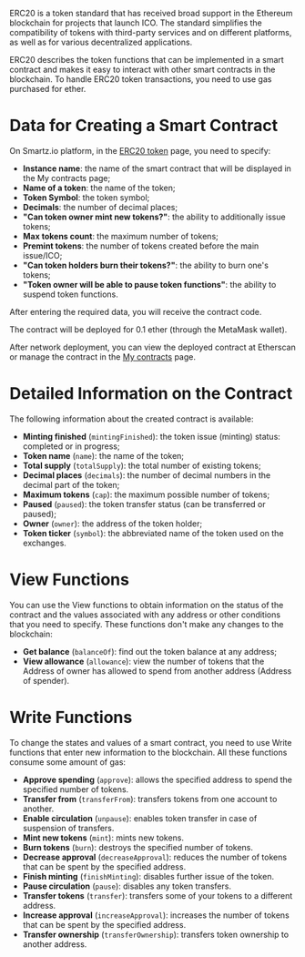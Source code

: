 <!-- TITLE: ERC20 Token -->
<!-- SUBTITLE: How to Deploy a ERC20 Token -->

ERC20 is a token standard that has received broad support in the Ethereum blockchain for projects that launch ICO. The standard simplifies the compatibility of tokens with third-party services and on different platforms, as well as for various decentralized applications.

ERC20 describes the token functions that can be implemented in a smart contract and makes it easy to interact with other smart contracts in the blockchain. To handle ERC20 token transactions, you need to use gas purchased for ether.

# Data for Creating a Smart Contract

On Smartz.io platform, in the [ERC20 token](https://platform.smartz.io/deploy/5aaa7a85ab3d71000bd0c69d/0) page, you need to specify:

* **Instance name**: the name of the smart contract that will be displayed in the My contracts page;
* **Name of a token**: the name of the token;
* **Token Symbol**: the token symbol;
* **Decimals**: the number of decimal places;
* **"Can token owner mint new tokens?"**: the ability to additionally issue tokens;
* **Max tokens count**: the maximum number of tokens;
* **Premint tokens**: the number of tokens created before the main issue/ICO;
* **"Can token holders burn their tokens?"**: the ability to burn one's tokens;
* **"Token owner will be able to pause token functions"**: the ability to suspend token functions.

After entering the required data, you will receive the contract code.

The contract will be deployed for 0.1 ether (through the MetaMask wallet).

After network deployment, you can view the deployed contract at Etherscan or manage the contract in the [My contracts](https://platform.smartz.io/dashboard) page.

# Detailed Information on the Contract

The following information about the created contract is available:

* **Minting finished** (`mintingFinished`): the token issue (minting) status: completed or in progress;
* **Token name** (`name`): the name of the token;
* **Total supply** (`totalSupply`): the total number of existing tokens;
* **Decimal places** (`decimals`): the number of decimal numbers in the decimal part of the token;
* **Maximum tokens** (`cap`): the maximum possible number of tokens;
* **Paused** (`paused`): the token transfer status (can be transferred or paused);
* **Owner** (`owner`): the address of the token holder;
* **Token ticker** (`symbol`): the abbreviated name of the token used on the exchanges.

# View Functions

You can use the View functions to obtain information on the status of the contract and the values associated with any address or other conditions that you need to specify. These functions don't make any changes to the blockchain:

* **Get balance** (`balanceOf`): find out the token balance at any address;
* **View allowance** (`allowance`): view the number of tokens that the Address of owner has allowed to spend from another address (Address of spender).

# Write Functions

To change the states and values of a smart contract, you need to use Write functions that enter new information to the blockchain. All these functions consume some amount of gas:

* **Approve spending** (`approve`): allows the specified address to spend the specified number of tokens.
* **Transfer from** (`transferFrom`): transfers tokens from one account to another.
* **Enable circulation** (`unpause`): enables token transfer in case of suspension of transfers.
* **Mint new tokens** (`mint`): mints new tokens.
* **Burn tokens** (`burn`): destroys the specified number of tokens.
* **Decrease approval** (`decreaseApproval`): reduces the number of tokens that can be spent by the specified address.
* **Finish minting** (`finishMinting`): disables further issue of the token.
* **Pause circulation** (`pause`): disables any token transfers.
* **Transfer tokens** (`transfer`): transfers some of your tokens to a different address.
* **Increase approval** (`increaseApproval`): increases the number of tokens that can be spent by the specified address.
* **Transfer ownership** (`transferOwnership`): transfers token ownership to another address.